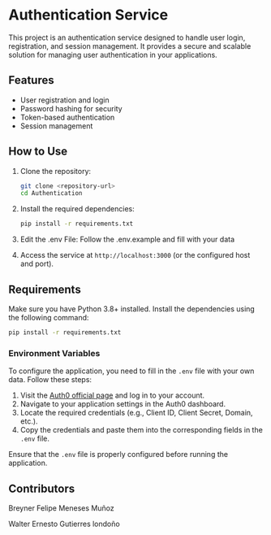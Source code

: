 # Authentication Service

This project is an authentication service designed to handle user login, registration, and session management. It provides a secure and scalable solution for managing user authentication in your applications.

## Features
- User registration and login
- Password hashing for security
- Token-based authentication
- Session management

## How to Use

1. Clone the repository:
    ```bash
    git clone <repository-url>
    cd Authentication
    ```

2. Install the required dependencies:
    ```bash
    pip install -r requirements.txt
    ```

3. Edit the .env File:
    Follow the .env.example and fill with your data

4. Access the service at `http://localhost:3000` (or the configured host and port).

## Requirements

Make sure you have Python 3.8+ installed. Install the dependencies using the following command:
```bash
pip install -r requirements.txt
```

### Environment Variables

To configure the application, you need to fill in the `.env` file with your own data. Follow these steps:

1. Visit the [Auth0 official page](https://auth0.com/) and log in to your account.
2. Navigate to your application settings in the Auth0 dashboard.
3. Locate the required credentials (e.g., Client ID, Client Secret, Domain, etc.).
4. Copy the credentials and paste them into the corresponding fields in the `.env` file.

Ensure that the `.env` file is properly configured before running the application. 


## Contributors
Breyner Felipe Meneses Muñoz

Walter Ernesto Gutierres londoño
